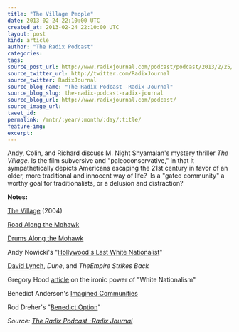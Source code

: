 ```yaml
---
title: "The Village People"
date: 2013-02-24 22:10:00 UTC
created_at: 2013-02-24 22:10:00 UTC
layout: post
kind: article
author: "The Radix Podcast"
categories: 
tags: 
source_post_url: http://www.radixjournal.com/podcast/podcast/2013/2/25/the-village-people
source_twitter_url: http://twitter.com/RadixJournal
source_twitter: RadixJournal
source_blog_name: "The Radix Podcast -Radix Journal"
source_blog_slug: the-radix-podcast-radix-journal
source_blog_url: http://www.radixjournal.com/podcast/
source_image_url: 
tweet_id:
permalink: /mntr/:year/:month/:day/:title/
feature-img: 
excerpt:
---
```

<p>Andy, Colin, and Richard discuss M. Night Shyamalan's mystery thriller <em>The Village</em>. Is the film subversive and "paleoconservative," in that it sympathetically depicts Americans escaping the 21st century in favor of an older, more traditional and innocent way of life?  Is a "gated community" a worthy goal for traditionalists, or a delusion and distraction?         </p>



<p><strong>Notes: </strong></p><p><a href="https://richard-spencer-70yf.squarespace.com/config/#">The Village</a> (2004)</p><p><a href="http://travel.nytimes.com/2012/10/07/travel/driving-the-mohawk-trail-in-massachusetts.html?pagewanted=all&amp;_r=0">Road Along the Mohawk</a></p><p><a href="http://en.wikipedia.org/wiki/Drums_Along_the_Mohawk">Drums Along the Mohawk</a></p><p>Andy Nowicki's "<a href="https://www.alternativeright.com/main/blogs/zeitgeist/hollywood-s-last-white-nationalist/">Hollywood's Last White Nationalist</a>" </p><p><a href="http://entertainmentguidefilmtv.blogspot.com/2010/11/dune-1984-1010.html">David Lynch</a>, <em>Dune</em>, and <em>The</em><em>Empire Strikes Back </em></p><p>Gregory Hood <a href="http://www.counter-currents.com/2013/01/how-to-destroy-the-republican-party/">article</a> on the ironic power of "White Nationalism"</p><p>Benedict Anderson's <a href="http://www.amazon.com/Imagined-Communities-Reflections-Origin-Nationalism/dp/1844670864">Imagined Communities</a></p><p>Rod Dreher's "<a href="http://www.theamericanconservative.com/articles/becoming-barbarians/">Benedict Option</a>" </p><div class="">
    <i>Source: <a href="http://www.radixjournal.com/podcast/">The Radix Podcast -Radix Journal</a></i>
</div>
